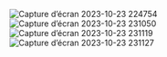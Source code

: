 ![Capture d’écran 2023-10-23 224754](https://github.com/eddamnatikram/spring/assets/134066023/4a04c6cd-1c49-42fa-a66e-01ca9fe3262b)
![Capture d’écran 2023-10-23 231050](https://github.com/eddamnatikram/spring/assets/134066023/c908f223-6857-47d4-b4c8-22206c83126d)
![Capture d’écran 2023-10-23 231119](https://github.com/eddamnatikram/spring/assets/134066023/7acb36a3-5c80-4b5c-beed-ba1a5817c80e)
![Capture d’écran 2023-10-23 231127](https://github.com/eddamnatikram/spring/assets/134066023/dd6e01d8-85ca-4a3e-91e7-2dbf44792670)
